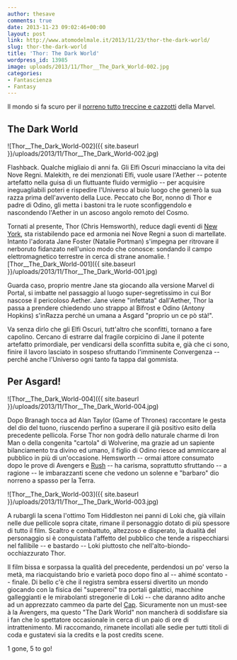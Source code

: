 ```yaml
---
author: thesave
comments: true
date: 2013-11-23 09:02:46+00:00
layout: post
link: http://www.atomodelmale.it/2013/11/23/thor-the-dark-world/
slug: thor-the-dark-world
title: 'Thor: The Dark World'
wordpress_id: 13985
image: uploads/2013/11/Thor__The_Dark_World-002.jpg
categories:
- Fantascienza
- Fantasy
---
```


Il mondo si fa scuro per il [norreno tutto treccine e cazzotti](/2011/05/03/thor/) della Marvel.

## The Dark World

![Thor__The_Dark_World-002]({{ site.baseurl }}/uploads/2013/11/Thor__The_Dark_World-002.jpg)

Flashback. Qualche migliaio di anni fa. Gli Elfi Oscuri minacciano la vita dei Nove Regni. Malekith, re dei menzionati Elfi, vuole usare l'Aether -- potente artefatto nella guisa di un fluttuante fluido vermiglio -- per acquisire ineguagliabili poteri e rispedire l'Universo al buio luogo che generò la sua razza prima dell'avvento della Luce. Peccato che Bor, nonno di Thor e padre di Odino, gli metta i bastoni tra le ruote sconfiggendolo e nascondendo l'Aether in un ascoso angolo remoto del Cosmo.

Tornati al presente, Thor (Chris Hemsworth), reduce dagli eventi di [New York](/2012/05/01/the-avengers/), sta ristabilendo pace ed armonia nei Nove Regni a suon di martellate. Intanto l'adorata Jane Foster (Natalie Portman) s'impegna per ritrovare il nerboruto fidanzato nell'unico modo che conosce: sondando il campo elettromagnetico terrestre in cerca di strane anomalie. ![Thor__The_Dark_World-001]({{ site.baseurl }}/uploads/2013/11/Thor__The_Dark_World-001.jpg)

Guarda caso, proprio mentre Jane sta giocando alla versione Marvel di Portal, si imbatte nel passaggio al luogo super-segretissimo in cui Bor nascose il pericoloso Aether. Jane viene "infettata" dall'Aether, Thor la passa a prendere chiedendo uno strappo al Bifrost e Odino (Antony Hopkins) s'inRazza perché un umana a Asgard "proprio un ce pò stà!".

Va senza dirlo che gli Elfi Oscuri, tutt'altro che sconfitti, tornano a fare capolino. Cercano di estrarre dal fragile corpicino di Jane il potente artefatto primordiale, per vendicarsi della sconfitta subita e, già che ci sono, finire il lavoro lasciato in sospeso sfruttando l'imminente Convergenza -- perché anche l'Universo ogni tanto fa tappa dal gommista.

## Per Asgard!

![Thor__The_Dark_World-004]({{ site.baseurl }}/uploads/2013/11/Thor__The_Dark_World-004.jpg)

Dopo Bra­nagh tocca ad Alan Taylor (Game of Thrones) raccontare le gesta del dio del tuono, riuscendo perfino a superare il già positivo esito della precedente pellicola. Forse Thor non godrà dello naturale charme di Iron Man o della congenita "cartola" di Wolverine, ma grazie ad un sapiente bilanciamento tra divino ed umano, il figlio di Odino riesce ad ammiccare al pubblico in più di un'occasione. Hemsworth -- ormai attore consumato dopo le prove di Avengers e [Rush](/2013/10/05/rush-un-bellissimo-film-per-chi-ama-la-formula-1-e-non-solo/) -- ha carisma, soprattutto sfruttando -- a ragione -- le imbarazzanti scene che vedono un solenne e "barbaro" dio norreno a spasso per la Terra.

![Thor__The_Dark_World-003]({{ site.baseurl }}/uploads/2013/11/Thor__The_Dark_World-003.jpg)

A rubargli la scena l'ottimo Tom Hiddleston nei panni di Loki che, già villain nelle due pellicole sopra citate, rimane il personaggio dotato di più spessore di tutto il film. Scaltro e combattuto, altezzoso e disperato, la dualità del personaggio si è conquistata l'affetto del pubblico che tende a rispecchiarsi nel fallibile -- e bastardo -- Loki piuttosto che nell'alto-biondo-occhiazzurato Thor.

Il film bissa e sorpassa la qualità del precedente, perdendosi un po' verso la metà, ma riacquistando brio e varietà poco dopo fino al -- ahimé scontato -- finale. Di bello c'è che il registra sembra essersi divertito un mondo giocando con la fisica dei "supereroi" tra portali galattici, macchine galleggianti e le mirabolanti stregonerie di Loki -- che daranno adito anche ad un apprezzato cammeo da parte del [Cap](/2011/07/31/capitan-america-il-primo-vendicatore/). Sicuramente non un must-see à la Avengers, ma questo "The Dark World" non mancherà di soddisfare sia i fan che lo spettatore occasionale in cerca di un paio di ore di intrattenimento. Mi raccomando, rimanete incollati alle sedie per tutti titoli di coda e gustatevi sia la credits e la post credits scene.

1 gone, 5 to go!

